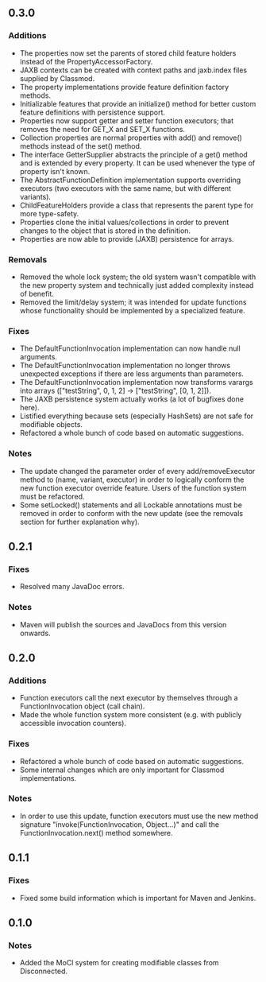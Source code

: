 0.3.0
-----

### Additions
* The properties now set the parents of stored child feature holders instead of the PropertyAccessorFactory.
* JAXB contexts can be created with context paths and jaxb.index files supplied by Classmod.
* The property implementations provide feature definition factory methods.
* Initializable features that provide an initialize() method for better custom feature definitions with persistence support.
* Properties now support getter and setter function executors; that removes the need for GET_X and SET_X functions.
* Collection properties are normal properties with add() and remove() methods instead of the set() method.
* The interface GetterSupplier abstracts the principle of a get() method and is extended by every property. It can be used whenever the type of property isn't known.
* The AbstractFunctionDefinition implementation supports overriding executors (two executors with the same name, but with different variants).
* ChildFeatureHolders provide a class that represents the parent type for more type-safety.
* Properties clone the initial values/collections in order to prevent changes to the object that is stored in the definition.
* Properties are now able to provide (JAXB) persistence for arrays.

### Removals
* Removed the whole lock system; the old system wasn't compatible with the new property system and technically just added complexity instead of benefit.
* Removed the limit/delay system; it was intended for update functions whose functionality should be implemented by a specialized feature.

### Fixes
* The DefaultFunctionInvocation implementation can now handle null arguments.
* The DefaultFunctionInvocation implementation no longer throws unexpected exceptions if there are less arguments than parameters.
* The DefaultFunctionInvocation implementation now transforms varargs into arrays (["testString", 0, 1, 2] -> ["testString", [0, 1, 2]]).
* The JAXB persistence system actually works (a lot of bugfixes done here).
* Listified everything because sets (especially HashSets) are not safe for modifiable objects.
* Refactored a whole bunch of code based on automatic suggestions.

### Notes
* The update changed the parameter order of every add/removeExecutor method to (name, variant, executor) in order to logically conform the new function executor override feature. Users of the function system must be refactored.
* Some setLocked() statements and all Lockable annotations must be removed in order to conform with the new update (see the removals section for further explanation why).

0.2.1
-----

### Fixes
* Resolved many JavaDoc errors.

### Notes
* Maven will publish the sources and JavaDocs from this version onwards.

0.2.0
-----

### Additions
* Function executors call the next executor by themselves through a FunctionInvocation object (call chain).
* Made the whole function system more consistent (e.g. with publicly accessible invocation counters).

### Fixes
* Refactored a whole bunch of code based on automatic suggestions.
* Some internal changes which are only important for Classmod implementations.

### Notes
* In order to use this update, function executors must use the new method signature "invoke(FunctionInvocation, Object...)" and call the FunctionInvocation.next() method somewhere.

0.1.1
-----

### Fixes
* Fixed some build information which is important for Maven and Jenkins.

0.1.0
-----

### Notes
* Added the MoCl system for creating modifiable classes from Disconnected.
